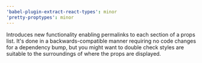 ```yaml
---
'babel-plugin-extract-react-types': minor
'pretty-proptypes': minor
---
```


Introduces new functionality enabling permalinks to each section of a props list. It's done in a backwards-compatible manner requiring no code changes for a dependency bump, but you might want to double check styles are suitable to the surroundings of where the props are displayed.
